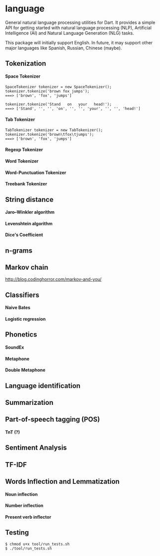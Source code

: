 language
===

General natural language processing utilities for Dart. It provides a simple API for getting started with natural language processing (NLP), Artificial Intelligence (AI) and Natural Language Generation (NLG) tasks.

This package will initially support English. In future, it may support other major languages like Spanish, Russian, Chinese (maybe).


## Tokenization

#### Space Tokenizer

    SpaceTokenizer tokenizer = new SpaceTokenizer();
    tokenizer.tokenize('brown fox jumps');
    ===> ['brown', 'fox', 'jumps']
    
    tokenizer.tokenize('Stand   on   your   head!');
    ===> ['Stand', '', '', 'on', '', '', 'your', '', '', 'head!']

#### Tab Tokenizer

    TabTokenizer tokenizer = new TabTokenizer();
    tokenizer.tokenize('brown\tfox\tjumps');
    ===> ['brown', 'fox', 'jumps']

#### Regexp Tokenizer
#### Word Tokenizer
#### Word-Punctuation Tokenizer
#### Treebank Tokenizer

## String distance

#### Jaro–Winkler algorithm
#### Levenshtein algorithm
#### Dice's Coefficient

## n-grams

## Markov chain

http://blog.codinghorror.com/markov-and-you/

## Classifiers

#### Naive Bates
#### Logistic regression

## Phonetics

#### SoundEx
#### Metaphone
#### Double Metaphone

## Language identification

## Summarization

## Part-of-speech tagging (POS)

#### TnT (?)

## Sentiment Analysis

## TF-IDF

## Words Inflection and Lemmatization

#### Noun inflection
#### Number inflection
#### Present verb inflector

## Testing

    $ chmod u+x tool/run_tests.sh
    $ ./tool/run_tests.sh
